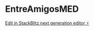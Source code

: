# EntreAmigosMED

[Edit in StackBlitz next generation editor ⚡️](https://stackblitz.com/~/github.com/jd1931smk/EntreAmigosMED)